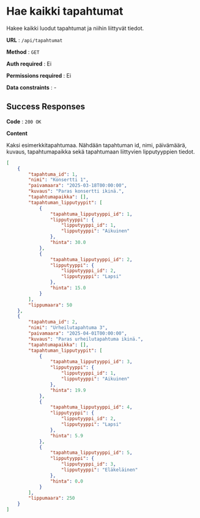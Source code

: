 # Hae kaikki tapahtumat

Hakee kaikki luodut tapahtumat ja niihin liittyvät tiedot.

**URL** : `/api/tapahtumat`

**Method** : `GET`

**Auth required** : Ei

**Permissions required** : Ei

**Data constraints** : -

## Success Responses

**Code** : `200 OK`

**Content**

Kaksi esimerkkitapahtumaa. Nähdään tapahtuman id, nimi, päivämäärä, kuvaus, tapahtumapaikka sekä tapahtumaan liittyvien lipputyyppien tiedot.


```json
[
    {
        "tapahtuma_id": 1,
        "nimi": "Konsertti 1",
        "paivamaara": "2025-03-18T00:00:00",
        "kuvaus": "Paras konsertti ikinä.",
        "tapahtumapaikka": [],
        "tapahtuman_lipputyypit": [
            {
                "tapahtuma_lipputyyppi_id": 1,
                "lipputyyppi": {
                    "lipputyyppi_id": 1,
                    "lipputyyppi": "Aikuinen"
                },
                "hinta": 30.0
            },
            {
                "tapahtuma_lipputyyppi_id": 2,
                "lipputyyppi": {
                    "lipputyyppi_id": 2,
                    "lipputyyppi": "Lapsi"
                },
                "hinta": 15.0
            }
        ],
        "lippumaara": 50
    },
    {
        "tapahtuma_id": 2,
        "nimi": "Urheilutapahtuma 3",
        "paivamaara": "2025-04-01T00:00:00",
        "kuvaus": "Paras urheilutapahtuma ikinä.",
        "tapahtumapaikka": [],
        "tapahtuman_lipputyypit": [
            {
                "tapahtuma_lipputyyppi_id": 3,
                "lipputyyppi": {
                    "lipputyyppi_id": 1,
                    "lipputyyppi": "Aikuinen"
                },
                "hinta": 19.9
            },
            {
                "tapahtuma_lipputyyppi_id": 4,
                "lipputyyppi": {
                    "lipputyyppi_id": 2,
                    "lipputyyppi": "Lapsi"
                },
                "hinta": 5.9
            },
            {
                "tapahtuma_lipputyyppi_id": 5,
                "lipputyyppi": {
                    "lipputyyppi_id": 3,
                    "lipputyyppi": "Eläkeläinen"
                },
                "hinta": 0.0
            }
        ],
        "lippumaara": 250
    }
]
```